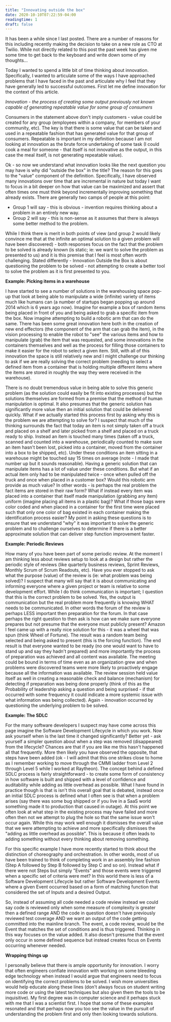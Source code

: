 ```yaml
---
title: "Innovating outside the box"
date: 2020-10-10T07:22:59-04:00
readingtime: 1
draft: false
---
```


It has been a while since I last posted.  There are a number of reasons for this including recently making the decision to take on a new role as CTO at Twilio.  While not directly related to this post the past week has given me some time to get back to the keyboard and write down some of my thoughts...

Today I wanted to spend a little bit of time thinking about innovation.  Specifically, I wanted to articulate some of the ways I have approached problems that I have faced in the past and articulate why I feel that they have generally led to successful outcomes.  First let me define innovation for the context of this article.

*Innovation - the process of creating some output previously not known capable of generating repeatable value for some group of consumers*

Consumers in the statement above don't imply customers - value could be created for any group (employees within a company, for members of your community, etc).  The key is that there is some value that can be taken and used in a repeatable fashion that has generated value for that group of consumers.  Repeatable is important in my definition because I am not looking at innovation as the brute force undertaking of some task (I could cook a meal for someone - that itself is not innovative as the output, in this case the meal itself, is not generating repeatable value).

Ok - so now we understand what innovation looks like the next question you may have is why did "outside the box" in the title?  The reason for this goes to the "value" component of the definition.  Specifically, I have observed many innovations over time that are incremental in nature but today I want to focus in a bit deeper on how that value can be maximized and assert that often times one must think beyond incrementally improving something that already exists.  There are generally two camps of people at this point:

* Group 1 will say - this is obvious - invention requires thinking about a problem in an entirely new way.
* Group 2 will say - this is non-sense as it assumes that there is always some better method to the problem.

While I think there is merit in both points of view (and group 2 would likely convince me that at the infinite an optimal solution to a given problem will have been discovered) - both responses focus on the fact that the problem to be solved is already known (is static; ie: we want to solve the problem as presented to us) and it is this premise that I feel is most often worth challenging.  Stated differently - Innovation Outside the Box is about questioning the problem to be solved - not attempting to create a better tool to solve the problem as it is first presented to you.

**Example: Picking items in a warehouse**

I have started to see a number of solutions in the warehousing space pop-up that look at being able to manipulate a wide (infinite) variety of items much like humans can (a number of startups began popping up around 2014 which is 6 years ago now).  Imagine for example a box of random items being placed in front of you and being asked to grab a specific item from the box.  Now imagine attempting to build a robotic arm that can do the same.  There has been some great innovation here both in the creation of new end effectors (the component of the arm that can grab the item), in the vision processing to enable the robot to "see" the various items and how to manipulate (grab) the item that was requested, and some innovations in the containers themselves and well as the process for filling those containers to make it easier for the robot to select a given item.  Still, with all of this innovation the space is still relatively new and I might challenge our thinking to ask if we are really solving the correct problem (needing to select a defined item from a container that is holding multiple different items where the items are stored in roughly the way they were received in the warehouse).

There is no doubt tremendous value in being able to solve this generic problem (as the solution could easily be fit into existing processes) but the solutions themselves are formed from a premise that the method of human manipulation is optimal.  It also presumes that the generic solution has significantly more value then an initial solution that could be delivered quickly.  What if we actually started this process first by asking why this is the problem we are attempting to solve for?  I suspect that much of the thinking surrounds the fact that today an item is not simply taken off a truck and placed on a shelf and later picked from a shelf and placed on a truck ready to ship.  Instead an item is touched many times (taken off a truck, scanned and counted into a warehouse, periodically counted to make sure an item hasn't been lost, picked into a container, moved from the container into a box to be shipped, etc).  Under these conditions an item sitting in a warehouse might be touched say 15 times on average (note - I made that number up but it sounds reasonable).  Having a generic solution that can manipulate items has a lot of value under these conditions.  But what if an actual item only had to be manipulated twice - once when pulled off the truck and once when placed in a customer box?  Would this robotic arm provide as much value?  In other words - is perhaps the real problem the fact items are stored in their raw form?  What if instead every item was placed into a container that itself made manipulation (grabbing any item) uniform (imagine placing all items in a plastic bag)?  What if those bags were color coded and when placed in a container for the first time were placed such that only one color of bag existed in each container making the identification process easier?  My point in asking these questions is to ensure that we understand "why" it was important to solve the generic problem and to challenge ourselves to determine if there is a better approximate solution that can deliver step function improvement faster.

**Example: Periodic Reviews**

How many of you have been part of some periodic review.  At the moment I am thinking less about reviews setup to look at a design but rather the periodic style of reviews (like quarterly business reviews, Sprint Reviews, Monthly Scrum of Scrum Readouts, etc).  Have you ever stopped to ask what the purpose (value) of the review is (ie: what problem was being solved)?  I suspect that many will say that it is about communicating and informing everyone where a given project or team is relative to some development effort.  While I do think communication is important; I question that this is the correct problem to be solved.  Yes, the output is communication but the real problem more frequently is knowing WHAT needs to be communicated.  In other words the forum of the review is perhaps LESS important then preparation for the forum.  In that case perhaps the right question to then ask is how can we make sure everyone prepares but not presume that the everyone must publicly present?  Amazon I feel came up with a really nice solution for this - it was a wheel that was spun (think Wheel of Fortune).  The result was a random team being selected and being asked to present (this is the forcing function).  The end result is that everyone wanted to be ready (no one would want to have to stand up and say they hadn't prepared) and more importantly the process of preparation was achieved and all content was available.  The meeting could be bound in terms of time even as an organization grew and when problems were discovered teams were more likely to proactively engage because all the information was available.  The review session held value itself as well in creating a reasonable check and balance (mechanism) for detecting if preparation was being done properly (think of this as the Probability of leadership asking a question and being surprised - if that occurred with some frequency it could indicate a more systemic issue with what information was being collected).  Again - innovation occurred by questioning the underlying problem to be solved.

**Example: The SDLC**

For the many software developers I suspect may have come across this page imagine the Software Development Lifecycle in which you work.  Now ask yourself when is the last time it changed significantly?  Better yet - ask yourself a simpler question about when a step was removed (disappeared) from the lifecycle?  Chances are that if you are like me this hasn't happened all that frequently.  More then likely you have observed the opposite, that steps have been added (ok - I will admit that this one strikes close to home as I remember working to move through the CMMI ladder from Level 2 through Level 5 while I worked at Raytheon).  The concept behind a defined SDLC process is fairly straightforward - to create some form of consistency in how software is built and shipped with a level of confidence and auditability while adding as little overhead as possible.  What I have found in practice though is that is isn't this overall goal that is debated, instead once an initial SDLC process is defined what I often see is that when a problem arises (say there was some bug shipped or if you live in a SaaS world something made it to production that caused in outage).  At this point we often look at what step in the existing process may have failed and more often then not we attempt to plug the hole so that the same issue won't occur again.  While this may work well enough it dismisses the overall value that we were attempting to achieve and more specifically dismisses the "adding as little overhead as possible".  This is because it often leads to adding something without every thinking about removing something.

For this specific example I have more recently started to think about the distinction of choreography and orchestration.  In other words, most of us have been trained to think of completing work in an assembly line fashion (Step A followed by Step B followed by Step C and so on).  Instead what if there were not Steps but simply "Events" and those events were triggered when a specific set of criteria were met?  In this world there is less of a Software Development Lifecycle but rather Software Development Events where a given Event occurred based on a form of matching function that considered the set of Inputs and a desired Output.  

So, instead of assuming all code needed a code review instead we could say code is reviewed only when some measure of complexity is greater then a defined range AND the code in question doesn't have previously reviewed test coverage AND we want an output of the code getting committed into the mainline branch.  The event, a code review, would be the Event that matches the set of conditions and is thus triggered.  Thinking in this way focuses on the value added.  It also doesn't presume that the event only occur in some defined sequence but instead creates focus on Events occurring whenever needed.

**Wrapping things up**

I personally believe that there is ample opportunity for innovation.  I worry that often engineers conflate innovation with working on some bleeding edge technology when instead I would argue that engineers need to focus on identifying the correct problems to be solved.  I wish more universities would help educate along these lines (don't always focus on student writing more code or using the latest techniques but also given them the tools to be inquisitive).  My first degree was in computer science and it perhaps stuck with me that I was a scientist first.  I hope that some of these examples resonated and that perhaps now you too see the value in the pursuit of understanding the problem first and only then looking towards solutions. 

